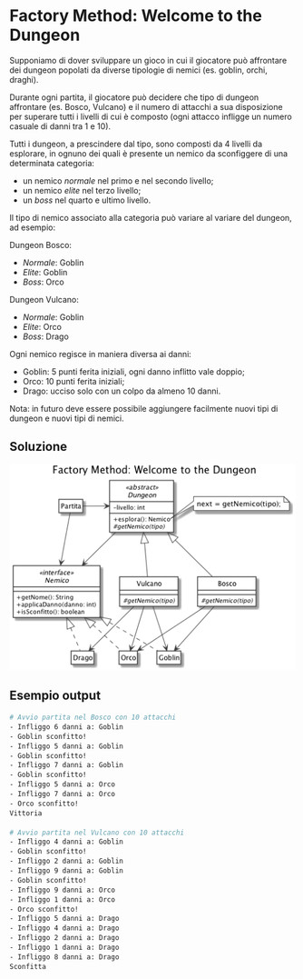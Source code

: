 # Factory Method: Welcome to the Dungeon

Supponiamo di dover sviluppare un gioco in cui il giocatore può affrontare dei dungeon popolati da diverse tipologie di nemici (es. goblin, orchi, draghi). 

Durante ogni partita, il giocatore può decidere che tipo di dungeon affrontare (es. Bosco, Vulcano) e il numero di attacchi a sua disposizione per superare tutti i livelli di cui è composto (ogni attacco infligge un numero casuale di danni tra 1 e 10).

Tutti i dungeon, a prescindere dal tipo, sono composti da 4 livelli da esplorare, in ognuno dei quali è presente un nemico da sconfiggere di una determinata categoria: 

- un nemico *normale* nel primo e nel secondo livello;
- un nemico *elite* nel terzo livello;
- un *boss* nel quarto e ultimo livello.

Il tipo di nemico associato alla categoria può variare al variare del dungeon, ad esempio:

Dungeon Bosco:

- *Normale*: Goblin
- *Elite*: Goblin
- *Boss*: Orco

Dungeon Vulcano:

- *Normale*: Goblin
- *Elite*: Orco
- *Boss*: Drago

Ogni nemico regisce in maniera diversa ai danni:

- Goblin: 5 punti ferita iniziali, ogni danno inflitto vale doppio;
- Orco: 10 punti ferita iniziali;
- Drago: ucciso solo con un colpo da almeno 10 danni.

Nota: in futuro deve essere possibile aggiungere facilmente nuovi tipi di dungeon e nuovi tipi di nemici.

## Soluzione
![Diagramma delle Classi](uml/class_diagram.png)

## Esempio output

```bash
# Avvio partita nel Bosco con 10 attacchi
- Infliggo 6 danni a: Goblin
- Goblin sconfitto!
- Infliggo 5 danni a: Goblin
- Goblin sconfitto!
- Infliggo 7 danni a: Goblin
- Goblin sconfitto!
- Infliggo 5 danni a: Orco
- Infliggo 7 danni a: Orco
- Orco sconfitto!
Vittoria

# Avvio partita nel Vulcano con 10 attacchi
- Infliggo 4 danni a: Goblin
- Goblin sconfitto!
- Infliggo 2 danni a: Goblin
- Infliggo 9 danni a: Goblin
- Goblin sconfitto!
- Infliggo 9 danni a: Orco
- Infliggo 1 danni a: Orco
- Orco sconfitto!
- Infliggo 5 danni a: Drago
- Infliggo 4 danni a: Drago
- Infliggo 2 danni a: Drago
- Infliggo 1 danni a: Drago
- Infliggo 8 danni a: Drago
Sconfitta
```

